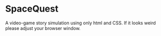 # SpaceQuest
A video-game story simulation using only html and CSS.
If it looks weird please adjust your browser window. 


